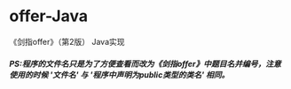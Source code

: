 # offer-Java
《剑指offer》（第2版）  Java实现
##### PS:程序的文件名只是为了方便查看而改为《剑指offer》中题目名并编号，注意使用的时候 '文件名' 与 '程序中声明为public类型的类名' 相同。
